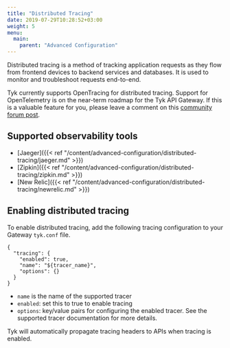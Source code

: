 ```yaml
---
title: "Distributed Tracing"
date: 2019-07-29T10:28:52+03:00
weight: 5
menu: 
  main:
    parent: "Advanced Configuration"
---
```

Distributed tracing is a method of tracking application requests as they flow from frontend devices to backend services and databases. It is used to monitor and troubleshoot requests end-to-end. 

Tyk currently supports OpenTracing for distributed tracing. Support for OpenTelemetry is on the near-term roadmap for the Tyk API Gateway. If this is a valuable feature for you, please leave a comment on this [community forum post](https://community.tyk.io/t/faq-opentelemetry-distributed-tracing/5682).

## Supported observability tools
- [Jaeger]({{< ref "/content/advanced-configuration/distributed-tracing/jaeger.md" >}})
- [Zipkin]({{< ref "/content/advanced-configuration/distributed-tracing/zipkin.md" >}})
- [New Relic]({{< ref "/content/advanced-configuration/distributed-tracing/newrelic.md" >}})

## Enabling distributed tracing
To enable distributed tracing, add the following tracing configuration to your Gateway `tyk.conf` file.

```{.json}
{
  "tracing": {
    "enabled": true,
    "name": "${tracer_name}",
    "options": {}
  }
}
```

- `name` is the name of the supported tracer
- `enabled`: set this to true to enable tracing
- `options`: key/value pairs for configuring the enabled tracer. See the
 supported tracer documentation for more details.

Tyk will automatically propagate tracing headers to APIs  when tracing is enabled.
